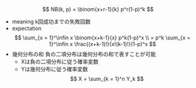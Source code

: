$$ NB(k, p) = \binom{x+r-1}{k} p^r(1-p)^k $$
- meaning
    k回成功までの失敗回数
- expectation
    $$ \sum_{x = 1}^\infin x \binom{x+k-1}{x} p^k(1-p)^x \\ = p^k \sum_{x = 1}^\infin x \frac{(x+k-1)!}{x!(k-1)!}(1-p)^x $$
- 幾何分布の和
    負の二項分布は幾何分布の和で表すことが可能
    - Xは負の二項分布に従う確率変数
    - Yは幾何分布に従う確率変数
    $$ X = \sum_{k = 1}^n Y_k $$